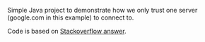 Simple Java project to demonstrate how we only trust one server (google.com in this example) to connect to.

Code is based on [Stackoverflow answer](https://stackoverflow.com/a/34533740/158257).

